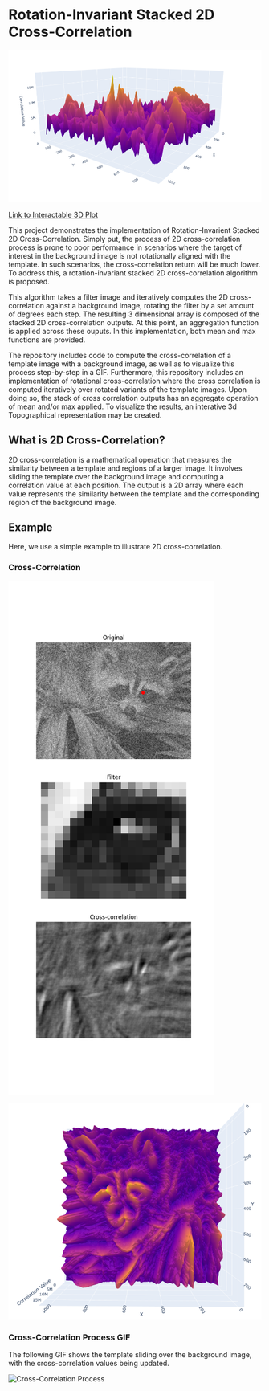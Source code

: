 # Rotation-Invariant Stacked 2D Cross-Correlation

![3D Rotational Cross-Correlation](RICC/figures/scipy/scipy_max_1.png)

[Link to Interactable 3D Plot](https://ivanvoinovgithub.github.io/ivan-sdk/)

This project demonstrates the implementation of Rotation-Invarient Stacked 2D Cross-Correlation. Simply put, the process of 2D cross-correlation process is prone to poor performance in scenarios where the target of interest in the background image is not rotationally aligned with the template. In such scenarios, the cross-correlation return will be much lower. To address this, a rotation-invariant stacked 2D cross-correlation algorithm is proposed.

This algorithm takes a filter image and iteratively computes the 2D cross-correlation against a background image, rotating the filter by a set amount of degrees each step. The resulting 3 dimensional array is composed of the stacked 2D cross-correlation outputs. At this point, an aggregation function is applied across these ouputs. In this implementation, both mean and max functions are provided.

The repository includes code to compute the cross-correlation of a template image with a background image, as well as to visualize this process step-by-step in a GIF. Furthermore, this repository includes an implementation of rotational cross-correlation where the cross correlation is computed iteratively over rotated variants of the template images. Upon doing so, the stack of cross correlation outputs has an aggregate operation of mean and/or max applied. To visualize the results, an interative 3d Topographical representation may be created.

## What is 2D Cross-Correlation?

2D cross-correlation is a mathematical operation that measures the similarity between a template and regions of a larger image. It involves sliding the template over the background image and computing a correlation value at each position. The output is a 2D array where each value represents the similarity between the template and the corresponding region of the background image.

## Example

Here, we use a simple example to illustrate 2D cross-correlation.

### Cross-Correlation

![Cross-Correlation](RICC/figures/scipy/2d_downsampled_images.png)

![3D Rotational Cross-Correlation](RICC/figures/scipy/scipy_max_2.png)

### Cross-Correlation Process GIF

The following GIF shows the template sliding over the background image, with the cross-correlation values being updated.

![Cross-Correlation Process](RICC/figures/scipy/correlation_process.gif)

